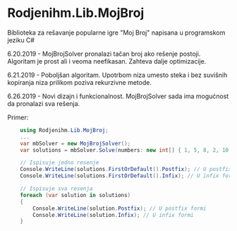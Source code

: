 # Rodjenihm.Lib.MojBroj
Biblioteka za rešavanje popularne igre "Moj Broj" napisana u programskom jeziku C#

6.20.2019 - MojBrojSolver pronalazi tačan broj ako rešenje postoji. Algoritam je prost ali i veoma neefikasan. Zahteva dalje optimizacije.  

6.21.2019 - Poboljšan algoritam. Upotrbom niza umesto steka i bez suvišnih kopiranja niza prilikom poziva rekurzivne metode.    

6.26.2019 - Novi dizajn i funkcionalnost. MojBrojSolver sada ima mogućnost da pronalazi sva rešenja. 

Primer:  
```csharp
    using Rodjenihm.Lib.MojBroj;
    ...
    var mbSolver = new MojBrojSolver();
    var solutions = mbSolver.Solve(numbers: new int[] { 1, 5, 8, 2, 10, 50 }, target: 872);

    // Ispisuje jedno resenje
    Console.WriteLine(solutions.FirstOrDefault().Postfix); // U postfix formi
    Console.WriteLine(solutions.FirstOrDefault().Infix); // U infix formi

    // Ispisuje sva resenja
    foreach (var solution in solutions)
    {
        Console.WriteLine(solution.Postfix); // U postfix formi
        Console.WriteLine(solution.Infix); // U infix formi
    }
```
